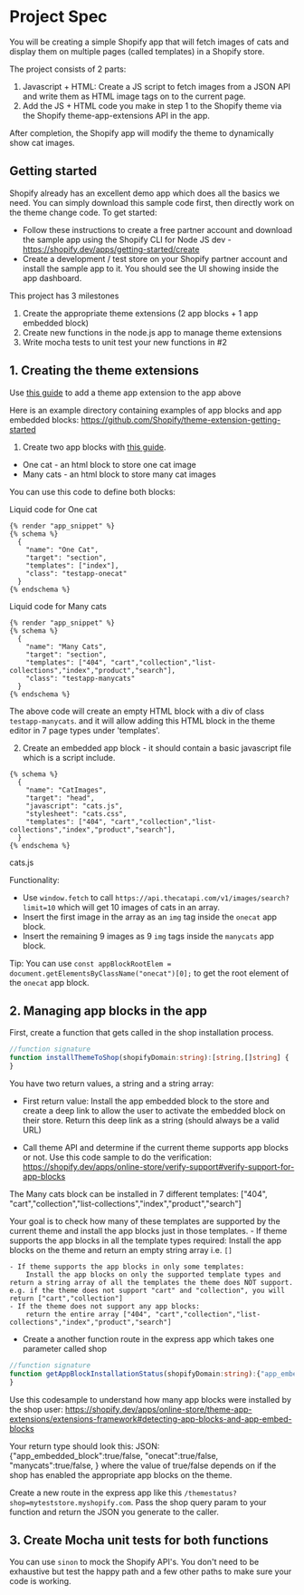 # Project Spec
You will be creating a simple Shopify app that will fetch images of cats and display them on multiple pages (called templates) in a Shopify store.

The project consists of 2 parts:

1. Javascript + HTML: Create a JS script to fetch images from a JSON API and write them as HTML image tags on to the current page.
2. Add the JS + HTML code you make in step 1 to the Shopify theme via the Shopify theme-app-extensions API in the app.

After completion, the Shopify app will modify the theme to dynamically show cat images.

## Getting started

Shopify already has an excellent demo app which does all the basics we need. You can simply download this sample code first, then directly work on the theme change code. To get started:

* Follow these instructions to create a free partner account and download the sample app using the Shopify CLI for Node JS dev - https://shopify.dev/apps/getting-started/create
* Create a development / test store on your Shopify partner account and install the sample app to it. You should see the UI showing inside the app dashboard. 

This project has 3 milestones

1. Create the appropriate theme extensions (2 app blocks + 1 app embedded block)
2. Create new functions in the node.js app to manage theme extensions
3. Write mocha tests to unit test your new functions in #2

## 1. Creating the theme extensions

Use [this guide](https://shopify.dev/apps/online-store/theme-app-extensions/getting-started) to add a theme app extension to the app above

Here is an example directory containing examples of app blocks and app embedded blocks: https://github.com/Shopify/theme-extension-getting-started

1. Create two app blocks with [this guide](https://shopify.dev/apps/online-store/theme-app-extensions/extensions-framework#app-blocks). 

- One cat - an html block to store one cat image
- Many cats - an html block to store many cat images 

You can use this code to define both blocks:

Liquid code for One cat

```liquid
{% render "app_snippet" %}
{% schema %}
  {
    "name": "One Cat",
    "target": "section",
	"templates": ["index"],
	"class": "testapp-onecat"
  }
{% endschema %}
```
Liquid code for Many cats

```liquid
{% render "app_snippet" %}
{% schema %}
  {
    "name": "Many Cats",
    "target": "section",
	"templates": ["404", "cart","collection","list-collections","index","product","search"],
	"class": "testapp-manycats"
  }
{% endschema %}
```
The above code will create an empty HTML block with a div of class `testapp-manycats`. and it will allow adding this HTML block in the theme editor in 7 page types under 'templates'.

2. Create an embedded app block - it should contain a basic javascript file which is a script include. 

```liquid
{% schema %}
  {
    "name": "CatImages",
    "target": "head",
	"javascript": "cats.js",
	"stylesheet": "cats.css",
    "templates": ["404", "cart","collection","list-collections","index","product","search"],
  }
{% endschema %}
```
cats.js

Functionality:
- Use `window.fetch` to call `https://api.thecatapi.com/v1/images/search?limit=10` which will get 10 images of cats in an array.
- Insert the first image in the array as an `img` tag inside the `onecat` app block.
- Insert the remaining 9 images as 9 `img` tags inside the `manycats` app block.

Tip: You can use `const appBlockRootElem = document.getElementsByClassName("onecat")[0];` to get the root element of the `onecat` app block.

## 2. Managing app blocks in the app

First, create a function that gets called in the shop installation process. 

```typescript
//function signature
function installThemeToShop(shopifyDomain:string):[string,[]string] {
}
```
You have two return values, a string and a string array:


- First return value: Install the app embedded block to the store and create a deep link to allow the user to activate the embedded block on their store. Return this deep link as a string (should always be a valid URL)

- Call theme API and determine if the current theme supports app blocks or not. Use this code sample to do the verification: https://shopify.dev/apps/online-store/verify-support#verify-support-for-app-blocks

The Many cats block can be installed in 7 different templates: ["404", "cart","collection","list-collections","index","product","search"]

Your goal is to check how many of these templates are supported by the current theme and install the app blocks just in those templates.
	- If theme supports the app blocks in all the template types required:
		Install the app blocks on the theme and return an empty string array i.e. `[]`

	- If theme supports the app blocks in only some templates:
		Install the app blocks on only the supported template types and return a string array of all the templates the theme does NOT support. e.g. if the theme does not support "cart" and "collection", you will return ["cart","collection"]
	- If the theme does not support any app blocks:
		return the entire array ["404", "cart","collection","list-collections","index","product","search"]

- Create a another function route in the express app which takes one parameter called shop

```typescript
//function signature
function getAppBlockInstallationStatus(shopifyDomain:string):{"app_embedded_block":boolean, "onecat":boolean,"manycats":boolean} {
}
```
Use this codesample to understand how many app blocks were installed by the shop user: https://shopify.dev/apps/online-store/theme-app-extensions/extensions-framework#detecting-app-blocks-and-app-embed-blocks

Your return type should look this:
JSON:
{"app_embedded_block":true/false,
"onecat":true/false,
"manycats":true/false,
}
where the value of true/false depends on if the shop has enabled the appropriate app blocks on the theme.

Create a new route in the express app like this `/themestatus?shop=myteststore.myshopify.com`. Pass the shop query param to your function and return the JSON you generate to the caller.

## 3. Create Mocha unit tests for both functions

You can use `sinon` to mock the Shopify API's. You don't need to be exhaustive but test the happy path and a few other paths to make sure your code is working.
